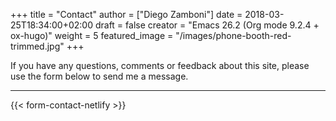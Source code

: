 +++
title = "Contact"
author = ["Diego Zamboni"]
date = 2018-03-25T18:34:00+02:00
draft = false
creator = "Emacs 26.2 (Org mode 9.2.4 + ox-hugo)"
weight = 5
featured_image = "/images/phone-booth-red-trimmed.jpg"
+++

If you have any questions, comments or feedback about this site, please use the form below to send me a message.

----

{{< form-contact-netlify >}}

